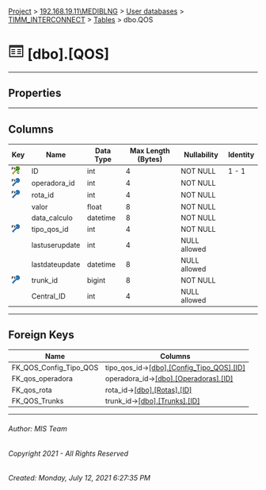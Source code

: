 #### 

[Project](../../../../index.md) > [192.168.19.11\\MEDIBLNG](../../../index.md) > [User databases](../../index.md) > [TIMM_INTERCONNECT](../index.md) > [Tables](Tables.md) > dbo.QOS

# ![Tables](../../../../Images/Table32.png) [dbo].[QOS]

---

## <a name="#properties"></a>Properties



---

## <a name="#columns"></a>Columns

| Key | Name | Data Type | Max Length (Bytes) | Nullability | Identity |
|---|---|---|---|---|---|
| [![Cluster Primary Key PK_qos: ID](../../../../Images/pkcluster.png)](#indexes) | ID | int | 4 | NOT NULL | 1 - 1 |
| [![Foreign Keys FK_qos_operadora: [dbo].[Operadoras].operadora_id](../../../../Images/fk.png)](#foreignkeys) | operadora_id | int | 4 | NOT NULL |  |
| [![Foreign Keys FK_qos_rota: [dbo].[Rotas].rota_id](../../../../Images/fk.png)](#foreignkeys) | rota_id | int | 4 | NOT NULL |  |
|  | valor | float | 8 | NOT NULL |  |
|  | data_calculo | datetime | 8 | NOT NULL |  |
| [![Foreign Keys FK_QOS_Config_Tipo_QOS: [dbo].[Config_Tipo_QOS].tipo_qos_id](../../../../Images/fk.png)](#foreignkeys) | tipo_qos_id | int | 4 | NOT NULL |  |
|  | lastuserupdate | int | 4 | NULL allowed |  |
|  | lastdateupdate | datetime | 8 | NULL allowed |  |
| [![Foreign Keys FK_QOS_Trunks: [dbo].[Trunks].trunk_id](../../../../Images/fk.png)](#foreignkeys) | trunk_id | bigint | 8 | NOT NULL |  |
|  | Central_ID | int | 4 | NULL allowed |  |


---

## <a name="#foreignkeys"></a>Foreign Keys

| Name | Columns |
|---|---|
| FK_QOS_Config_Tipo_QOS | tipo_qos_id->[[dbo].[Config_Tipo_QOS].[ID]](Config_Tipo_QOS.md) |
| FK_qos_operadora | operadora_id->[[dbo].[Operadoras].[ID]](Operadoras.md) |
| FK_qos_rota | rota_id->[[dbo].[Rotas].[ID]](Rotas.md) |
| FK_QOS_Trunks | trunk_id->[[dbo].[Trunks].[ID]](Trunks.md) |


---

###### Author:  MIS Team

###### Copyright 2021 - All Rights Reserved

###### Created: Monday, July 12, 2021 6:27:35 PM

